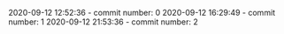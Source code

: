 2020-09-12 12:52:36 - commit number: 0
2020-09-12 16:29:49 - commit number: 1
2020-09-12 21:53:36 - commit number: 2
